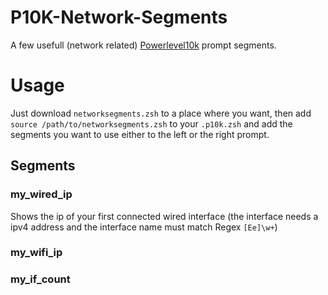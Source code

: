 # P10K-Network-Segments
A few usefull (network related) [Powerlevel10k](https://github.com/romkatv/powerlevel10k) prompt segments.

# Usage

Just download ``networksegments.zsh`` to a place where you want, then add ``source /path/to/networksegments.zsh`` to your ``.p10k.zsh`` and add the segments you want to use either to the left or the right prompt.

## Segments
### my\_wired\_ip
Shows the ip of your first connected wired interface (the interface needs a ipv4 address and the interface name must match Regex ``[Ee]\w+``)
### my\_wifi\_ip
### my\_if\_count
